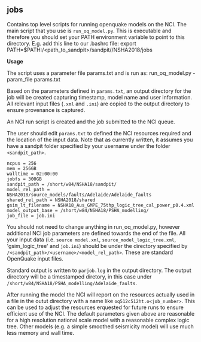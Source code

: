 **jobs**
---------

Contains top level scripts for running openquake models on the NCI. The main script that you use is `run_oq_model.py`. This is executable and therefore you should set your PATH environment variable to point to this directory. E.g. add this line to our .bashrc file:
	 export PATH=$PATH:/<path_to_sandpit>/sandpit/<username>/NSHA2018/jobs	

**Usage**

The script uses a parameter file params.txt and is run as:
    run_oq_model.py -param_file params.txt

Based on the parameters defined in `params.txt`, an output directory for the job will be created capturing timestamp, model name and user information. All relevant input files (`.xml` and `.ini`) are copied to the output directory to ensure provenance is captured.

An NCI run script is created and the job submitted to the NCI queue.

The user should edit `params.txt` to defined the NCI resources required and the location of the input data. Note that as currently written, it assumes you have a sandpit folder specified by your username under the folder `<sandpit_path>`.

    ncpus = 256 
    mem = 256GB
    walltime = 02:00:00
    jobfs = 300GB
    sandpit_path = /short/w84/NSHA18/sandpit/
    model_rel_path = NSHA2018/source_models/faults/Adelaide/Adelaide_faults
    shared_rel_path = NSHA2018/shared
    gsim_lt_filename = NSHA18_Aus_GMPE_75thp_logic_tree_cal_power_p0.4.xml
    model_output_base = /short/w84/NSHA18/PSHA_modelling/
    job_file = job.ini
    
You should not need to change anything in run_oq_model.py, however additional NCI job parameters are defined towards the end of the file. All your input data (i.e. `source model.xml`, `source_model_logic_tree.xml`, 'gsim_logic_tree' and `job.ini`) should be under the directory specified by `/<sandpit_path>/<username>/<model_rel_path>`. These are standard OpenQuake input files.

Standard output is written to `parjob.log` in the output directory. The output directory will be  a timestamped diretory, in this case under `/short/w84/NSHA18/PSHA_modelling/Adelaide_faults`.

After running the model the NCI will report on the resources actually used in a file in the outut directory with a name like `oq512c512ht.o<job_number>`. This can be used to adjust the resources erquested for future runs to ensure efficient use of the NCI. The default parameters given above are reasonable for a high resolution national scale model with a reasonable complex logic tree. Other models (e.g. a simple smoothed seismicity model) will use much less memory and wall time.